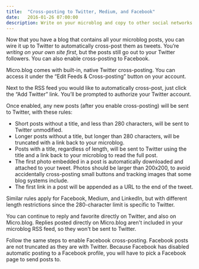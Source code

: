 ```yaml
---
title:  "Cross-posting to Twitter, Medium, and Facebook"
date:   2016-01-26 07:00:00
description: Write on your microblog and copy to other social networks.
---
```


Now that you have a blog that contains all your microblog posts, you can wire it up to Twitter to automatically cross-post them as tweets. You’re _writing on your own site first_, but the posts still go out to your Twitter followers. You can also enable cross-posting to Facebook.

Micro.blog comes with built-in, native Twitter cross-posting. You can access it under the “Edit Feeds & Cross-posting” button on your account.

Next to the RSS feed you would like to automatically cross-post, just click the “Add Twitter” link. You’ll be prompted to authorize your Twitter account.

Once enabled, any new posts (after you enable cross-posting) will be sent to Twitter, with these rules:

* Short posts without a title, and less than 280 characters, will be sent to Twitter unmodified.
* Longer posts without a title, but longer than 280 characters, will be truncated with a link back to your microblog.
* Posts with a title, regardless of length, will be sent to Twitter using the title and a link back to your microblog to read the full post.
* The first photo embedded in a post is automatically downloaded and attached to your tweet. Photos should be larger than 200x200, to avoid accidentally cross-posting small buttons and tracking images that some blog systems include.
* The first link in a post will be appended as a URL to the end of the tweet.

Similar rules apply for Facebook, Medium, and LinkedIn, but with different length restrictions since the 280-character limit is specific to Twitter.

You can continue to reply and favorite directly on Twitter, and also on Micro.blog. Replies posted directly on Micro.blog aren't included in your microblog RSS feed, so they won't be sent to Twitter.

Follow the same steps to enable Facebook cross-posting. Facebook posts are not truncated as they are with Twitter. Because Facebook has disabled automatic posting to a Facebook profile, you will have to pick a Facebook page to send posts to.